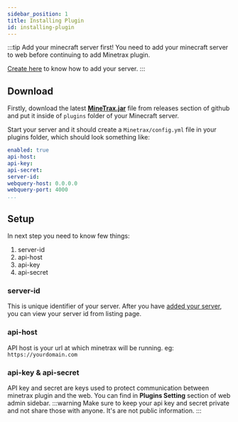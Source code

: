 ```yaml
---
sidebar_position: 1
title: Installing Plugin
id: installing-plugin
---
```


:::tip Add your minecraft server first!
You need to add your minecraft server to web before continuing to add Minetrax plugin.

[Create here](../tutorials/adding-minecraft-server.md) to know how to add your server.
:::

## Download
Firstly, download the latest __[MineTrax.jar](https://github.com/MineTrax/plugin/releases)__ file from releases section of github and put it inside of `plugins` folder of your Minecraft server.

Start your server and it should create a `Minetrax/config.yml` file in your plugins folder, which should look something like:

```yml title=plugins/Minetrax/config.yml
enabled: true
api-host:
api-key:
api-secret:
server-id:
webquery-host: 0.0.0.0
webquery-port: 4000
...
```

## Setup
In next step you need to know few things:
 1. server-id
 2. api-host
 3. api-key
 4. api-secret

### server-id
This is unique identifier of your server.
After you have [added your server](../tutorials/adding-minecraft-server.md), you can view your server id from listing page.

### api-host
API host is your url at which minetrax will be running. eg: `https://yourdomain.com`

### api-key & api-secret
API key and secret are keys used to protect communication between minetrax plugin and the web. You can find in __Plugins Setting__ section of web admin sidebar.
:::warning
Make sure to keep your api key and secret private and not share those with anyone. It's are not public information.
:::